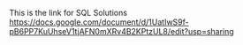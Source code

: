 This is the link for SQL Solutions
https://docs.google.com/document/d/1UatIwS9f-pB6PP7KuUhseV1tjAFN0mXRv4B2KPtzUL8/edit?usp=sharing
